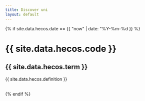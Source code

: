 ```yaml
---
title: Discover uni
layout: default
---
```


{% if site.data.hecos.date == {{ "now" | date: "%Y-%m-%d }} %}
  <h1>  {{ site.data.hecos.code }} </h1>
  <h2> {{ site.data.hecos.term }} </h2>
  <p> {{ site.data.hecos.definition }} </p>
  <br />
{% endif %}

